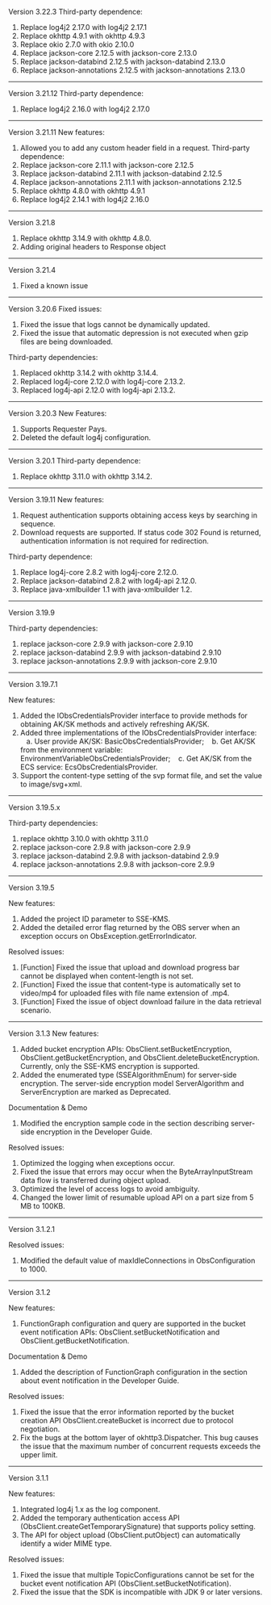 Version 3.22.3
Third-party dependence:
1. Replace log4j2 2.17.0 with log4j2 2.17.1
2. Replace okhttp 4.9.1 with okhttp 4.9.3
3. Replace okio 2.7.0 with okio 2.10.0
4. Replace jackson-core 2.12.5 with jackson-core 2.13.0
5. Replace jackson-databind 2.12.5 with jackson-databind 2.13.0
6. Replace jackson-annotations 2.12.5 with jackson-annotations 2.13.0
-----------------------------------------------------------------------------------

Version 3.21.12
Third-party dependence:
1. Replace log4j2 2.16.0 with log4j2 2.17.0
-----------------------------------------------------------------------------------

Version 3.21.11
New features:
1. Allowed you to add any custom header field in a request.
Third-party dependence:
1. Replace jackson-core 2.11.1 with jackson-core 2.12.5
2. Replace jackson-databind 2.11.1 with jackson-databind 2.12.5
3. Replace jackson-annotations 2.11.1 with jackson-annotations 2.12.5
4. Replace okhttp 4.8.0 with okhttp 4.9.1
5. Replace log4j2 2.14.1 with log4j2 2.16.0
-----------------------------------------------------------------------------------
Version 3.21.8

1. Replace okhttp 3.14.9 with okhttp 4.8.0.
2. Adding original headers to Response object

-----------------------------------------------------------------------------------

Version 3.21.4

1. Fixed a known issue

-----------------------------------------------------------------------------------

Version 3.20.6
Fixed issues:
1. Fixed the issue that logs cannot be dynamically updated.
2. Fixed the issue that automatic depression is not executed when gzip files are being downloaded. 

Third-party dependencies:
1. Replaced okhttp 3.14.2 with okhttp 3.14.4.
2. Replaced log4j-core 2.12.0 with log4j-core 2.13.2.
3. Replaced log4j-api 2.12.0 with log4j-api 2.13.2.

-----------------------------------------------------------------------------------

Version 3.20.3
New Features:
1. Supports Requester Pays.
2. Deleted the default log4j configuration.

-----------------------------------------------------------------------------------

Version 3.20.1
Third-party dependence:
1. Replace okhttp 3.11.0 with okhttp 3.14.2.

-----------------------------------------------------------------------------------

Version 3.19.11
New features:
1. Request authentication supports obtaining access keys by searching in sequence.
2. Download requests are supported. If status code 302 Found is returned, authentication information is not required for redirection.

Third-party dependence:
1. Replace log4j-core 2.8.2 with log4j-core 2.12.0.
2. Replace jackson-databind 2.8.2 with log4j-api 2.12.0.
3. Replace java-xmlbuilder 1.1 with java-xmlbuilder 1.2.

-----------------------------------------------------------------------------------

Version 3.19.9

Third-party dependencies:
1. replace jackson-core 2.9.9 with jackson-core 2.9.10
2. replace jackson-databind 2.9.9 with jackson-databind 2.9.10
3. replace jackson-annotations 2.9.9 with jackson-core 2.9.10

-----------------------------------------------------------------------------------

Version 3.19.7.1

New features:
1. Added the IObsCredentialsProvider interface to provide methods for obtaining AK/SK methods and actively refreshing AK/SK.
2. Added three implementations of the IObsCredentialsProvider interface:
   a. User provide AK/SK: BasicObsCredentialsProvider;
   b. Get AK/SK from the environment variable: EnvironmentVariableObsCredentialsProvider;
   c. Get AK/SK from the ECS service: EcsObsCredentialsProvider.
3. Support the content-type setting of the svp format file, and set the value to image/svg+xml.

-----------------------------------------------------------------------------------

Version 3.19.5.x

Third-party dependencies:
1. replace okhttp 3.10.0 with okhttp 3.11.0
2. replace jackson-core 2.9.8 with jackson-core 2.9.9
3. replace jackson-databind 2.9.8 with jackson-databind 2.9.9
4. replace jackson-annotations 2.9.8 with jackson-core 2.9.9

-----------------------------------------------------------------------------------

Version 3.19.5

New features:
1. Added the project ID parameter to SSE-KMS.
2. Added the detailed error flag returned by the OBS server when an exception occurs on ObsException.getErrorIndicator.

Resolved issues:
1. [Function] Fixed the issue that upload and download progress bar cannot be displayed when content-length is not set.
2. [Function] Fixed the issue that content-type is automatically set to video/mp4 for uploaded files with file name extension of .mp4.
3. [Function] Fixed the issue of object download failure in the data retrieval scenario.

-----------------------------------------------------------------------------------

Version 3.1.3
New features:
1. Added bucket encryption APIs: ObsClient.setBucketEncryption, ObsClient.getBucketEncryption, and ObsClient.deleteBucketEncryption. Currently, only the SSE-KMS encryption is supported.
2. Added the enumerated type (SSEAlgorithmEnum) for server-side encryption. The server-side encryption model ServerAlgorithm and ServerEncryption are marked as Deprecated.

Documentation & Demo
1. Modified the encryption sample code in the section describing server-side encryption in the Developer Guide.

Resolved issues:
1. Optimized the logging when exceptions occur.
2. Fixed the issue that errors may occur when the ByteArrayInputStream data flow is transferred during object upload.
3. Optimized the level of access logs to avoid ambiguity.
4. Changed the lower limit of resumable upload API on a part size from 5 MB to 100KB.

-----------------------------------------------------------------------------------

Version 3.1.2.1

Resolved issues:
1. Modified the default value of maxIdleConnections in ObsConfiguration to 1000.

-----------------------------------------------------------------------------------

Version 3.1.2

New features:
1. FunctionGraph configuration and query are supported in the bucket event notification APIs: ObsClient.setBucketNotification and ObsClient.getBucketNotification.

Documentation & Demo
1. Added the description of FunctionGraph configuration in the section about event notification in the Developer Guide.

Resolved issues:
1. Fixed the issue that the error information reported by the bucket creation API ObsClient.createBucket is incorrect due to protocol negotiation.
2. Fix the bugs at the bottom layer of okhttp3.Dispatcher. This bug causes the issue that the maximum number of concurrent requests exceeds the upper limit.

-----------------------------------------------------------------------------------

Version 3.1.1

New features:
1. Integrated log4j 1.x as the log component.
2. Added the temporary authentication access API (ObsClient.createGetTemporarySignature) that supports policy setting.
3. The API for object upload (ObsClient.putObject) can automatically identify a wider MIME type.

Resolved issues:
1. Fixed the issue that multiple TopicConfigurations cannot be set for the bucket event notification API (ObsClient.setBucketNotification).
2. Fixed the issue that the SDK is incompatible with JDK 9 or later versions.





